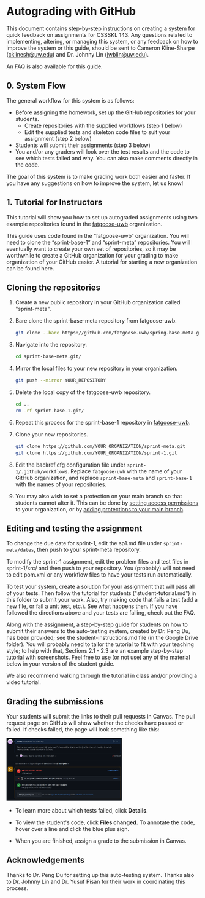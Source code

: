 # Autograding with GitHub

This document contains step-by-step instructions on creating a system for quick feedback on assignments for CSSSKL 143. Any questions related to implementing, altering, or managing this system, or any feedback on how to improve the system or this guide, should be sent to Cameron Kline-Sharpe (cklinesh@uw.edu) and Dr. Johnny Lin (jwblin@uw.edu).

An FAQ is also available for this guide.

## 0. System Flow
The general workflow for this system is as follows:
* Before assigning the homework, set up the GitHub repositories for your students.
  * Create repositories with the supplied workflows (step 1 below)
  * Edit the supplied tests and skeleton code files to suit your assignment (step 2 below)
* Students will submit their assignments (step 3 below)
* You and/or any graders will look over the test results and the code to see which tests failed and why. You can also make comments directly in the code.

The goal of this system is to make grading work both easier and faster. If you have any suggestions on how to improve the system, let us know!

## 1. Tutorial for Instructors

This tutorial will show you how to set up autograded assignments using two example repositories found in the [fatgoose-uwb](https://github.com/fatgoose-uwb) organization. 

This guide uses code found in the “fatgoose-uwb” organization. You will need to clone the “sprint-base-1” and “sprint-meta” repositories. You will eventually want to create your own set of repositories, so it may be worthwhile to create a GitHub organization for your grading to make organization of your GitHub easier. A tutorial for starting a new organization can be found here.

## Cloning the repositories

1. Create a new public repository in your GitHub organization called "sprint-meta".

2. Bare clone the sprint-base-meta repository from fatgoose-uwb.

   ```bash
   git clone --bare https://github.com/fatgoose-uwb/spring-base-meta.git
   ```

3. Navigate into the repository.

   ```bash
   cd sprint-base-meta.git/
   ```

4. Mirror the local files to your new repository in your organization.

   ```bash
   git push --mirror YOUR_REPOSITORY
   ```

5. Delete the local copy of the fatgoose-uwb repository.

   ```bash
   cd ..
   rm -rf sprint-base-1.git/
   ```

6. Repeat this process for the sprint-base-1 repository in [fatgoose-uwb](https://github.com/fatgoose-uwb).
7. Clone your new repositories.

   ```bash
   git clone https://github.com/YOUR_ORGANIZATION/sprint-meta.git
   git clone https://github.com/YOUR_ORGANIZATION/sprint-1.git
   ```
8. Edit the backref.cfg configuration file under `sprint-1/.github/workflows`. Replace `fatgoose-uwb` with the name of your GitHub organization, and replace `sprint-base-meta` and `sprint-base-1` with the names of your repositories.
9. You may also wish to set a protection on your main branch so that students cannot alter it. This can be done by [setting access permissions](https://docs.github.com/en/organizations/managing-access-to-your-organizations-project-boards/project-board-permissions-for-an-organization) to your organization, or by [adding protections to your main branch](https://docs.github.com/en/repositories/configuring-branches-and-merges-in-your-repository/defining-the-mergeability-of-pull-requests/about-protected-branches).

## Editing and testing the assignment



To change the due date for sprint-1, edit the sp1.md file under `sprint-meta/dates`, then push to your sprint-meta repository.

To modify the sprint-1 assignment, edit the problem files and test files in sprint-1/src/ and then push to your repository. You (probably) will not need to edit pom.xml or any workflow files to have your tests run automatically. 

To test your system, create a solution for your assignment that will pass all of your tests. Then follow the tutorial for students ("student-tutorial.md") in this folder to submit your work. Also, try making code that fails a test (add a new file, or fail a unit test, etc.). See what happens then. If you have followed the directions above and your tests are failing, check out the FAQ.

Along with the assignment, a step-by-step guide for students on how to submit their answers to the auto-testing system, created by Dr. Peng Du, has been provided; see the student-instructions.md file (in the Google Drive folder). You will probably need to tailor the tutorial to fit with your teaching style; to help with that, Sections 2.1 - 2.3 are an example step-by-step tutorial with screenshots. Feel free to use (or not use) any of the material below in your version of the student guide.

We also recommend walking through the tutorial in class and/or providing a video tutorial.

## Grading the submissions

Your students will submit the links to their pull requests in Canvas. The pull request page on GitHub will show whether the checks have passed or failed. If checks failed, the page will look something like this:

<img width="60%" alt="image" src="https://github.com/katsucurry-uwb/autograder-docs/blob/41d4ea41b99d1fcb29c7364a566fd11a09aad33c/images/failed-test-instructor.png">

* To learn more about which tests failed, click **Details**.

* To view the student's code, click **Files changed.** To annotate the code, hover over a line and click the blue plus sign.

* When you are finished, assign a grade to the submission in Canvas.

## Acknowledgements

Thanks to Dr. Peng Du for setting up this auto-testing system. Thanks also to Dr. Johnny Lin and Dr. Yusuf Pisan for their work in coordinating this process.
